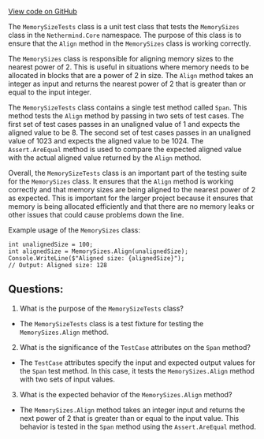 [View code on GitHub](https://github.com/nethermindeth/nethermind/Nethermind.Core.Test/MemorySizeTests.cs)

The `MemorySizeTests` class is a unit test class that tests the `MemorySizes` class in the `Nethermind.Core` namespace. The purpose of this class is to ensure that the `Align` method in the `MemorySizes` class is working correctly. 

The `MemorySizes` class is responsible for aligning memory sizes to the nearest power of 2. This is useful in situations where memory needs to be allocated in blocks that are a power of 2 in size. The `Align` method takes an integer as input and returns the nearest power of 2 that is greater than or equal to the input integer. 

The `MemorySizeTests` class contains a single test method called `Span`. This method tests the `Align` method by passing in two sets of test cases. The first set of test cases passes in an unaligned value of 1 and expects the aligned value to be 8. The second set of test cases passes in an unaligned value of 1023 and expects the aligned value to be 1024. The `Assert.AreEqual` method is used to compare the expected aligned value with the actual aligned value returned by the `Align` method. 

Overall, the `MemorySizeTests` class is an important part of the testing suite for the `MemorySizes` class. It ensures that the `Align` method is working correctly and that memory sizes are being aligned to the nearest power of 2 as expected. This is important for the larger project because it ensures that memory is being allocated efficiently and that there are no memory leaks or other issues that could cause problems down the line. 

Example usage of the `MemorySizes` class:

```
int unalignedSize = 100;
int alignedSize = MemorySizes.Align(unalignedSize);
Console.WriteLine($"Aligned size: {alignedSize}");
// Output: Aligned size: 128
```
## Questions: 
 1. What is the purpose of the `MemorySizeTests` class?
- The `MemorySizeTests` class is a test fixture for testing the `MemorySizes.Align` method.

2. What is the significance of the `TestCase` attributes on the `Span` method?
- The `TestCase` attributes specify the input and expected output values for the `Span` test method. In this case, it tests the `MemorySizes.Align` method with two sets of input values.

3. What is the expected behavior of the `MemorySizes.Align` method?
- The `MemorySizes.Align` method takes an integer input and returns the next power of 2 that is greater than or equal to the input value. This behavior is tested in the `Span` method using the `Assert.AreEqual` method.